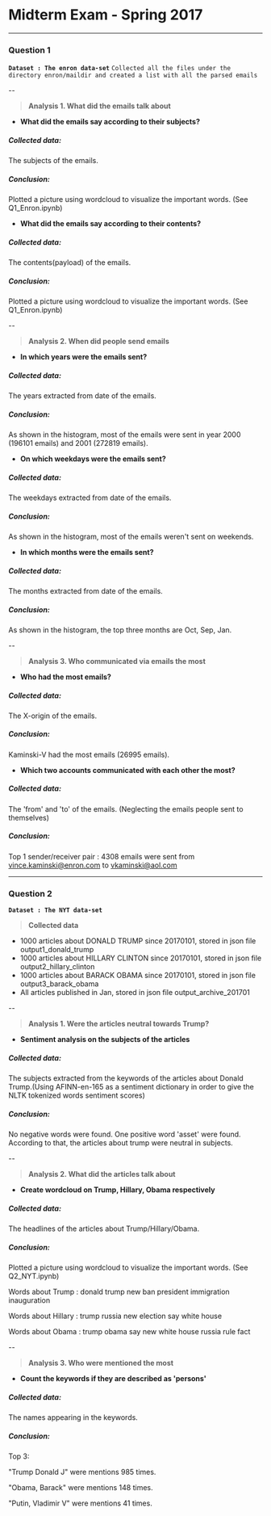 # Midterm Exam - Spring 2017 
---
### Question 1

**`Dataset : The enron data-set`**
`Collected all the files under the directory enron/maildir and created a list with all the parsed emails`

--

> **Analysis 1. What did the emails talk about**

- **What did the emails say according to their subjects?**

##### Collected data:
The subjects of the emails.
##### Conclusion:
Plotted a picture using wordcloud to visualize the important words. (See Q1_Enron.ipynb)

- **What did the emails say according to their contents?**

##### Collected data:
The contents(payload) of the emails.
##### Conclusion:
Plotted a picture using wordcloud to visualize the important words. (See Q1_Enron.ipynb)

--

> **Analysis 2. When did people send emails**

- **In which years were the emails sent?**

##### Collected data:
The years extracted from date of the emails.
##### Conclusion:
As shown in the histogram, most of the emails were sent in year 2000 (196101 emails) and 2001 (272819 emails).

- **On which weekdays were the emails sent?**

##### Collected data:
The weekdays extracted from date of the emails.
##### Conclusion:
As shown in the histogram, most of the emails weren't sent on weekends.

- **In which months were the emails sent?**

##### Collected data:
The months extracted from date of the emails.
##### Conclusion:
As shown in the histogram, the top three months are Oct, Sep, Jan.

--

> **Analysis 3. Who communicated via emails the most**

- **Who had the most emails?**

##### Collected data:
The X-origin of the emails.
##### Conclusion:
Kaminski-V had the most emails (26995 emails).

- **Which two accounts communicated with each other the most?**

##### Collected data:
The 'from' and 'to' of the emails. (Neglecting the emails people sent to themselves)
##### Conclusion:
Top 1 sender/receiver pair : 4308 emails were sent from vince.kaminski@enron.com to vkaminski@aol.com

---

### Question 2


**`Dataset : The NYT data-set`**


> **Collected data**


- 1000 articles about DONALD TRUMP since 20170101, stored in json file output1_donald_trump 
- 1000 articles about HILLARY CLINTON since 20170101, stored in json file output2_hillary_clinton 
- 1000 articles about BARACK OBAMA since 20170101, stored in json file output3_barack_obama
- All articles published in Jan, stored in json file output_archive_201701

--

> **Analysis 1. Were the articles neutral towards Trump?**

- **Sentiment analysis on the subjects of the articles**

##### Collected data:
The subjects extracted from the keywords of the articles about Donald Trump.(Using AFINN-en-165 as a sentiment dictionary in order to give the NLTK tokenized words sentiment scores)

##### Conclusion:
No negative words were found. One positive word 'asset' were found. According to that, the articles about trump were neutral in subjects.

--

> **Analysis 2. What did the articles talk about**

- **Create wordcloud on Trump, Hillary, Obama respectively**

##### Collected data:
The headlines of the articles about Trump/Hillary/Obama.

##### Conclusion:
Plotted a picture using wordcloud to visualize the important words. (See Q2_NYT.ipynb)

Words about Trump : donald trump new ban president immigration inauguration

Words about Hillary : trump russia new election say white house

Words about Obama : trump obama say new white house russia rule fact 

--

> **Analysis 3. Who were mentioned the most**

- **Count the keywords if they are described as 'persons'**

##### Collected data:
The names appearing in the keywords.

##### Conclusion:
Top 3:

"Trump Donald J" were mentions 985 times.

"Obama, Barack" were mentions 148 times.

"Putin, Vladimir V" were mentions 41 times.
